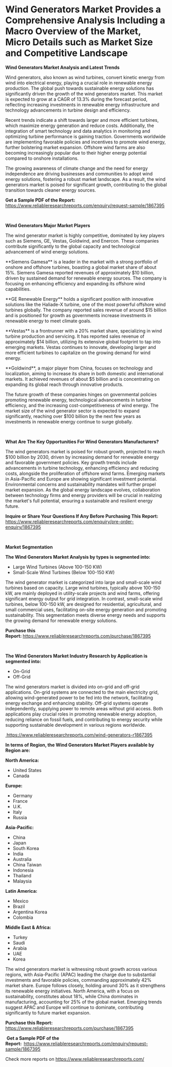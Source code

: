 <p><h1>Wind Generators Market Provides a Comprehensive Analysis Including a Macro Overview of the Market, Micro Details such as Market Size and Competitive Landscape</h1></p><p><strong>Wind Generators Market Analysis and Latest Trends</strong></p>
<p><p>Wind generators, also known as wind turbines, convert kinetic energy from wind into electrical energy, playing a crucial role in renewable energy production. The global push towards sustainable energy solutions has significantly driven the growth of the wind generators market. This market is expected to grow at a CAGR of 13.3% during the forecast period, reflecting increasing investments in renewable energy infrastructure and technology advancements in turbine design and efficiency.</p><p>Recent trends indicate a shift towards larger and more efficient turbines, which maximize energy generation and reduce costs. Additionally, the integration of smart technology and data analytics in monitoring and optimizing turbine performance is gaining traction. Governments worldwide are implementing favorable policies and incentives to promote wind energy, further bolstering market expansion. Offshore wind farms are also becoming increasingly popular due to their higher energy potential compared to onshore installations.</p><p>The growing awareness of climate change and the need for energy independence are driving businesses and communities to adopt wind energy solutions, fostering a robust market landscape. As a result, the wind generators market is poised for significant growth, contributing to the global transition towards cleaner energy sources.</p></p>
<p><strong>Get a Sample PDF of the Report:&nbsp;</strong> <a href="https://www.reliableresearchreports.com/enquiry/request-sample/1867395?utm_campaign=2455&utm_medium=2&utm_source=Github&utm_content=ia&utm_term=19022025&utm_id=wind-generators">https://www.reliableresearchreports.com/enquiry/request-sample/1867395</a></p>
<p>&nbsp;</p>
<p><strong>Wind Generators Major Market Players</strong></p>
<p><p>The wind generator market is highly competitive, dominated by key players such as Siemens, GE, Vestas, Goldwind, and Enercon. These companies contribute significantly to the global capacity and technological advancement of wind energy solutions.</p><p>**Siemens Gamesa** is a leader in the market with a strong portfolio of onshore and offshore turbines, boasting a global market share of about 15%. Siemens Gamesa reported revenues of approximately $10 billion, driven by sustained demand for renewable energy sources. The company is focusing on enhancing efficiency and expanding its offshore wind capabilities.</p><p>**GE Renewable Energy** holds a significant position with innovative solutions like the Haliade-X turbine, one of the most powerful offshore wind turbines globally. The company reported sales revenue of around $15 billion and is positioned for growth as governments increase investments in renewable energy to meet climate goals.</p><p>**Vestas** is a frontrunner with a 20% market share, specializing in wind turbine production and servicing. It has reported sales revenue of approximately $14 billion, utilizing its extensive global footprint to tap into emerging markets. Vestas continues to innovate, developing larger and more efficient turbines to capitalize on the growing demand for wind energy.</p><p>**Goldwind**, a major player from China, focuses on technology and localization, aiming to increase its share in both domestic and international markets. It achieved revenues of about $5 billion and is concentrating on expanding its global reach through innovative products.</p><p>The future growth of these companies hinges on governmental policies promoting renewable energy, technological advancements in turbine efficiency, and the increasing cost-competitiveness of wind energy. The market size of the wind generator sector is expected to expand significantly, reaching over $100 billion by the next few years as investments in renewable energy continue to surge globally.</p></p>
<p>&nbsp;</p>
<p><strong>What Are The Key Opportunities For Wind Generators Manufacturers?</strong></p>
<p><p>The wind generators market is poised for robust growth, projected to reach $100 billion by 2030, driven by increasing demand for renewable energy and favorable government policies. Key growth trends include advancements in turbine technology, enhancing efficiency and reducing costs, alongside the proliferation of offshore wind farms. Emerging markets in Asia-Pacific and Europe are showing significant investment potential. Environmental concerns and sustainability mandates will further propel market expansion. As the global energy landscape evolves, collaboration between technology firms and energy providers will be crucial in realizing the market's full potential, ensuring a sustainable and resilient energy future.</p></p>
<p><strong>Inquire or Share Your Questions If Any Before Purchasing This Report:</strong> <a href="https://www.reliableresearchreports.com/enquiry/pre-order-enquiry/1867395?utm_campaign=2455&utm_medium=2&utm_source=Github&utm_content=ia&utm_term=19022025&utm_id=wind-generators">https://www.reliableresearchreports.com/enquiry/pre-order-enquiry/1867395</a></p>
<p>&nbsp;</p>
<p><strong>Market Segmentation</strong></p>
<p><strong>The Wind Generators Market Analysis by types is segmented into:</strong></p>
<p><ul><li>Large Wind Turbines (Above 100-150 KW)</li><li>Small-Scale Wind Turbines (Below 100-150 KW)</li></ul></p>
<p><p>The wind generator market is categorized into large and small-scale wind turbines based on capacity. Large wind turbines, typically above 100-150 kW, are mainly deployed in utility-scale projects and wind farms, offering significant energy output for grid integration. In contrast, small-scale wind turbines, below 100-150 kW, are designed for residential, agricultural, and small commercial uses, facilitating on-site energy generation and promoting sustainability. This segmentation meets diverse energy needs and supports the growing demand for renewable energy solutions.</p></p>
<p><strong>Purchase this Report:&nbsp;</strong><a href="https://www.reliableresearchreports.com/purchase/1867395?utm_campaign=2455&utm_medium=2&utm_source=Github&utm_content=ia&utm_term=19022025&utm_id=wind-generators">https://www.reliableresearchreports.com/purchase/1867395</a></p>
<p>&nbsp;</p>
<p><strong>The Wind Generators Market Industry Research by Application is segmented into:</strong></p>
<p><ul><li>On-Grid</li><li>Off-Grid</li></ul></p>
<p><p>The wind generators market is divided into on-grid and off-grid applications. On-grid systems are connected to the main electricity grid, allowing wind-generated power to be fed into the network, facilitating energy exchange and enhancing stability. Off-grid systems operate independently, supplying power to remote areas without grid access. Both applications play crucial roles in promoting renewable energy adoption, reducing reliance on fossil fuels, and contributing to energy security while supporting sustainable development in various regions worldwide.</p></p>
<p><a href="https://www.reliableresearchreports.com/wind-generators-r1867395?utm_campaign=2455&utm_medium=2&utm_source=Github&utm_content=ia&utm_term=19022025&utm_id=wind-generators">&nbsp;https://www.reliableresearchreports.com/wind-generators-r1867395</a></p>
<p><strong>In terms of Region, the Wind Generators Market Players available by Region are:</strong></p>
<p>
    <p> <strong> North America: </strong>
        <ul>
            <li>United States</li>
            <li>Canada</li>
        </ul>
        </p> 
    <p> <strong> Europe: </strong>
        <ul>
            <li>Germany</li>
            <li>France</li>
            <li>U.K.</li>
            <li>Italy</li>
            <li>Russia</li>
        </ul>
        </p> 
    <p> <strong> Asia-Pacific: </strong>
        <ul>
            <li>China</li>
            <li>Japan</li>
            <li>South Korea</li>
            <li>India</li>
            <li>Australia</li>
            <li>China Taiwan</li>
            <li>Indonesia</li>
            <li>Thailand</li>
            <li>Malaysia</li>
        </ul>
        </p> 
    <p> <strong> Latin America: </strong>
        <ul>
            <li>Mexico</li>
            <li>Brazil</li>
            <li>Argentina Korea</li>
            <li>Colombia</li>
        </ul>
        </p> 
    <p> <strong> Middle East & Africa: </strong>
        <ul>
            <li>Turkey</li>
            <li>Saudi</li>
            <li>Arabia</li>
            <li>UAE</li>
            <li>Korea</li>
        </ul>
    </p>
    </p>
<p><p>The wind generators market is witnessing robust growth across various regions, with Asia-Pacific (APAC) leading the charge due to substantial investments and favorable policies, commanding approximately 42% market share. Europe follows closely, holding around 30% as it strengthens its renewable energy initiatives. North America, with a focus on sustainability, constitutes about 18%, while China dominates in manufacturing, accounting for 25% of the global market. Emerging trends suggest APAC and Europe will continue to dominate, contributing significantly to future market expansion.</p></p>
<p><strong>Purchase this Report: </strong><a href="https://www.reliableresearchreports.com/purchase/1867395?utm_campaign=2455&utm_medium=2&utm_source=Github&utm_content=ia&utm_term=19022025&utm_id=wind-generators">https://www.reliableresearchreports.com/purchase/1867395</a></p>
<p>&nbsp;<strong>Get a Sample PDF of the Report:&nbsp;&nbsp;</strong><a href="https://www.reliableresearchreports.com/enquiry/request-sample/1867395?utm_campaign=2455&utm_medium=2&utm_source=Github&utm_content=ia&utm_term=19022025&utm_id=wind-generators">https://www.reliableresearchreports.com/enquiry/request-sample/1867395</a></p>
<p><strong></strong></p>
<p>Check more reports on <a href="https://www.reliableresearchreports.com/?utm_campaign=2455&utm_medium=2&utm_source=Github&utm_content=ia&utm_term=19022025&utm_id=wind-generators">https://www.reliableresearchreports.com/</a></p>